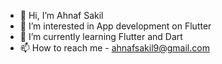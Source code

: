 - 👋 Hi, I’m Ahnaf Sakil
- 👀 I’m interested in App development on Flutter
- 🌱 I’m currently learning Flutter and Dart
- 📫 How to reach me - ahnafsakil9@gmail.com

<!---
ahnafsakil9/ahnafsakil9 is a ✨ special ✨ repository because its `README.md` (this file) appears on your GitHub profile.
You can click the Preview link to take a look at your changes.
--->
